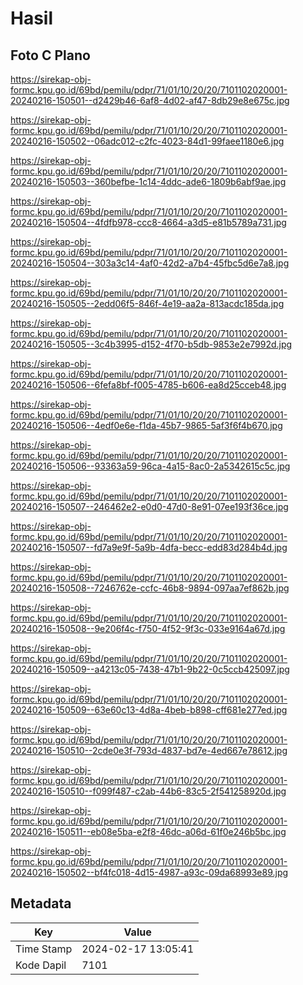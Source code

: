 # Hasil

## Foto C Plano

https://sirekap-obj-formc.kpu.go.id/69bd/pemilu/pdpr/71/01/10/20/20/7101102020001-20240216-150501--d2429b46-6af8-4d02-af47-8db29e8e675c.jpg

https://sirekap-obj-formc.kpu.go.id/69bd/pemilu/pdpr/71/01/10/20/20/7101102020001-20240216-150502--06adc012-c2fc-4023-84d1-99faee1180e6.jpg

https://sirekap-obj-formc.kpu.go.id/69bd/pemilu/pdpr/71/01/10/20/20/7101102020001-20240216-150503--360befbe-1c14-4ddc-ade6-1809b6abf9ae.jpg

https://sirekap-obj-formc.kpu.go.id/69bd/pemilu/pdpr/71/01/10/20/20/7101102020001-20240216-150504--4fdfb978-ccc8-4664-a3d5-e81b5789a731.jpg

https://sirekap-obj-formc.kpu.go.id/69bd/pemilu/pdpr/71/01/10/20/20/7101102020001-20240216-150504--303a3c14-4af0-42d2-a7b4-45fbc5d6e7a8.jpg

https://sirekap-obj-formc.kpu.go.id/69bd/pemilu/pdpr/71/01/10/20/20/7101102020001-20240216-150505--2edd06f5-846f-4e19-aa2a-813acdc185da.jpg

https://sirekap-obj-formc.kpu.go.id/69bd/pemilu/pdpr/71/01/10/20/20/7101102020001-20240216-150505--3c4b3995-d152-4f70-b5db-9853e2e7992d.jpg

https://sirekap-obj-formc.kpu.go.id/69bd/pemilu/pdpr/71/01/10/20/20/7101102020001-20240216-150506--6fefa8bf-f005-4785-b606-ea8d25cceb48.jpg

https://sirekap-obj-formc.kpu.go.id/69bd/pemilu/pdpr/71/01/10/20/20/7101102020001-20240216-150506--4edf0e6e-f1da-45b7-9865-5af3f6f4b670.jpg

https://sirekap-obj-formc.kpu.go.id/69bd/pemilu/pdpr/71/01/10/20/20/7101102020001-20240216-150506--93363a59-96ca-4a15-8ac0-2a5342615c5c.jpg

https://sirekap-obj-formc.kpu.go.id/69bd/pemilu/pdpr/71/01/10/20/20/7101102020001-20240216-150507--246462e2-e0d0-47d0-8e91-07ee193f36ce.jpg

https://sirekap-obj-formc.kpu.go.id/69bd/pemilu/pdpr/71/01/10/20/20/7101102020001-20240216-150507--fd7a9e9f-5a9b-4dfa-becc-edd83d284b4d.jpg

https://sirekap-obj-formc.kpu.go.id/69bd/pemilu/pdpr/71/01/10/20/20/7101102020001-20240216-150508--7246762e-ccfc-46b8-9894-097aa7ef862b.jpg

https://sirekap-obj-formc.kpu.go.id/69bd/pemilu/pdpr/71/01/10/20/20/7101102020001-20240216-150508--9e206f4c-f750-4f52-9f3c-033e9164a67d.jpg

https://sirekap-obj-formc.kpu.go.id/69bd/pemilu/pdpr/71/01/10/20/20/7101102020001-20240216-150509--a4213c05-7438-47b1-9b22-0c5ccb425097.jpg

https://sirekap-obj-formc.kpu.go.id/69bd/pemilu/pdpr/71/01/10/20/20/7101102020001-20240216-150509--63e60c13-4d8a-4beb-b898-cff681e277ed.jpg

https://sirekap-obj-formc.kpu.go.id/69bd/pemilu/pdpr/71/01/10/20/20/7101102020001-20240216-150510--2cde0e3f-793d-4837-bd7e-4ed667e78612.jpg

https://sirekap-obj-formc.kpu.go.id/69bd/pemilu/pdpr/71/01/10/20/20/7101102020001-20240216-150510--f099f487-c2ab-44b6-83c5-2f541258920d.jpg

https://sirekap-obj-formc.kpu.go.id/69bd/pemilu/pdpr/71/01/10/20/20/7101102020001-20240216-150511--eb08e5ba-e2f8-46dc-a06d-61f0e246b5bc.jpg

https://sirekap-obj-formc.kpu.go.id/69bd/pemilu/pdpr/71/01/10/20/20/7101102020001-20240216-150502--bf4fc018-4d15-4987-a93c-09da68993e89.jpg


## Metadata

| Key        | Value               |
| ---------- | ------------------- |
| Time Stamp | 2024-02-17 13:05:41 |
| Kode Dapil | 7101                |



